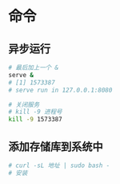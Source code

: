 # 命令

## 异步运行

```bash
# 最后加上一个 &
serve &
# [1] 1573387
# serve run in 127.0.0.1:8080

# 关闭服务
# kill -9 进程号
kill -9 1573387
```

## 添加存储库到系统中

```bash
# curl -sL 地址 | sudo bash -
# 安装
```

